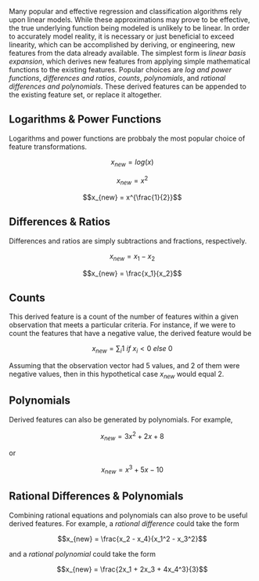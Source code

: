 Many popular and effective regression and classification algorithms rely upon linear models. While these approximations may prove to be effective, the true underlying function being modeled is unlikely to be linear. In order to accurately model reality, it is necessary or just beneficial to exceed linearity, which can be accomplished by deriving, or engineering, new features from the data already available. The simplest form is _linear basis expansion_, which derives new features from applying simple mathematical functions to the existing features. Popular choices are _log and power functions_, _differences and ratios_, _counts_, _polynomials_, and _rational differences and polynomials_. These derived features can be appended to the existing feature set, or replace it altogether.

## Logarithms & Power Functions

Logarithms and power functions are probbaly the most popular choice of feature transformations.

$$x_{new} = log(x)$$

$$x_{new} = x^2$$

$$x_{new} = x^{\frac{1}{2}}$$

## Differences & Ratios

Differences and ratios are simply subtractions and fractions, respectively.

$$x_{new} = x_1 - x_2$$

$$x_{new} = \frac{x_1}{x_2}$$

## Counts

This derived feature is a count of the number of features within a given observation that meets a particular criteria. For instance, if we were to count the features that have a negative value, the derived feature would be 

$$x_{new} = \sum_i 1\ if\ x_i < 0\ else\ 0$$

Assuming that the observation vector had 5 values, and 2 of them were negative values, then in this hypothetical case $x_{new}$ would equal 2.

## Polynomials

Derived features can also be generated by polynomials. For example, 

$$x_{new} = 3x^2 + 2x + 8$$

or

$$x_{new} = x^3 + 5x - 10$$

## Rational Differences & Polynomials

Combining rational equations and polynomials can also prove to be useful derived features. For example, a _rational difference_ could take the form

$$x_{new} = \frac{x_2 - x_4}{x_1^2 - x_3^2}$$

and a _rational polynomial_ could take the form

$$x_{new} = \frac{2x_1 + 2x_3 + 4x_4^3}{3}$$